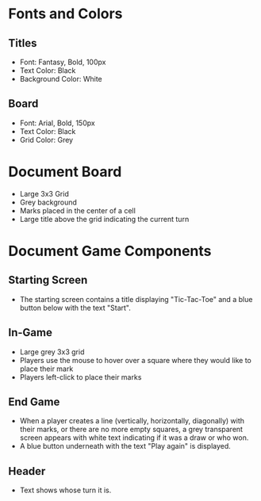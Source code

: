 # Fonts and Colors

## Titles
- Font: Fantasy, Bold, 100px
- Text Color: Black
- Background Color: White

## Board
- Font: Arial, Bold, 150px
- Text Color: Black
- Grid Color: Grey

# Document Board
- Large 3x3 Grid
- Grey background
- Marks placed in the center of a cell
- Large title above the grid indicating the current turn

# Document Game Components

## Starting Screen
- The starting screen contains a title displaying "Tic-Tac-Toe" and a blue button below with the text "Start".

## In-Game
- Large grey 3x3 grid
- Players use the mouse to hover over a square where they would like to place their mark
- Players left-click to place their marks

## End Game
- When a player creates a line (vertically, horizontally, diagonally) with their marks, or there are no more empty squares, a grey transparent screen appears with white text indicating if it was a draw or who won.
- A blue button underneath with the text "Play again" is displayed.

## Header
- Text shows whose turn it is.
